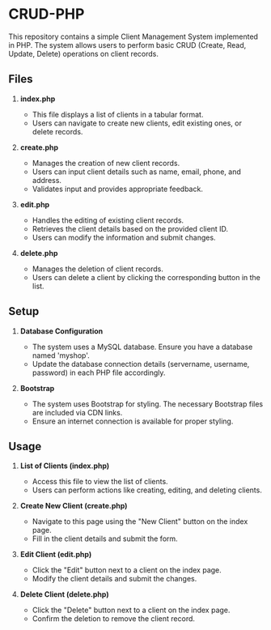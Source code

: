 # CRUD-PHP

This repository contains a simple Client Management System implemented in PHP. The system allows users to perform basic CRUD (Create, Read, Update, Delete) operations on client records.

## Files

1. **index.php**
   - This file displays a list of clients in a tabular format.
   - Users can navigate to create new clients, edit existing ones, or delete records.

2. **create.php**
   - Manages the creation of new client records.
   - Users can input client details such as name, email, phone, and address.
   - Validates input and provides appropriate feedback.

3. **edit.php**
   - Handles the editing of existing client records.
   - Retrieves the client details based on the provided client ID.
   - Users can modify the information and submit changes.

4. **delete.php**
   - Manages the deletion of client records.
   - Users can delete a client by clicking the corresponding button in the list.

## Setup

1. **Database Configuration**
   - The system uses a MySQL database. Ensure you have a database named 'myshop'.
   - Update the database connection details (servername, username, password) in each PHP file accordingly.

2. **Bootstrap**
   - The system uses Bootstrap for styling. The necessary Bootstrap files are included via CDN links.
   - Ensure an internet connection is available for proper styling.

## Usage

1. **List of Clients (index.php)**
   - Access this file to view the list of clients.
   - Users can perform actions like creating, editing, and deleting clients.

2. **Create New Client (create.php)**
   - Navigate to this page using the "New Client" button on the index page.
   - Fill in the client details and submit the form.

3. **Edit Client (edit.php)**
   - Click the "Edit" button next to a client on the index page.
   - Modify the client details and submit the changes.

4. **Delete Client (delete.php)**
   - Click the "Delete" button next to a client on the index page.
   - Confirm the deletion to remove the client record.
